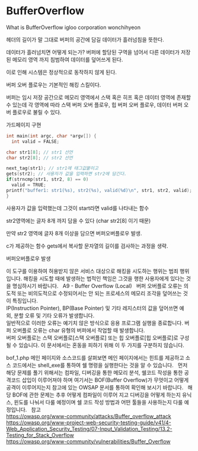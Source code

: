 # BufferOverflow
What is BufferOverflow igloo corporation wonchihyeon

헤더의 길이가 
말 그대로 버퍼의 공간에 담길 데이터가 흘러넘침을 뜻한다.

데이터가 흘러넘치면 어떻게 되는가? 버퍼에 할당된 구역을 넘어서 다른 데이터가 저장된 메모리 영역
까지 침범하여 데이터를 덮어쓰게 된다.

이로 인해 시스템은 정상적으로 동작하지 않게 된다.

버퍼 오버 플로우는 기본적인 해킹 스킬이다.

버퍼는 임시 저장 공간으로 메모리 영역에서 스택 혹은 히프 혹은 데이터 영역에 존재할 수 있는데 각 영역에 따라 스택 버퍼 오버 플로우, 힙 버퍼 오버 플로우, 데이터 버퍼 오버 플로우로 불릴 수 있다.

가드페이지 구현

```c
int main(int argc, char *argv[]) {
  int valid = FALSE;

char str1[8]; // str1 선언
char str2[8]; // str2 선언

next_tag(str1); // str1에 태그값붙이고
gets(str2); // 사용자가 값을 입력하면 str2에 담긴다.
if(strncmp(str1, str2, 8) == 0)
  valid = TRUE;
printf("buffer1: str1(%s), str2(%s), valid(%d)\n", str1, str2, valid);
}
```
사용자가 값을 입력했는데 그것이 start라면 valid를 나타내는 함수

str2영역에는 글자 8개 까지 담을 수 있다 (char str2[8] 이기 때문)

만약 str2 영역에 글자 8개 이상을 담으면 버퍼오버플로우 발생.

c가 제공하는 함수 gets에서 복사할 문자열의 길이를 검사하는 과정을 생략.

버퍼오버플로우 발생

이 도구를 이용하여 허용받지 않은 서비스 대상으로 해킹을 시도하는 행위는 범죄 행위입니다. 해킹을 시도할 때에 발생하는 법적인 책임은 그것을 행한 사용자에게 있다는 것을 명심하시기 바랍니다.
 
A9 - Buffer Overflow (Local)
 
버퍼 오버플로 오류는 의도적 또는 비의도적으로 수정되어서는 안 되는 프로세스의 메모리 조각을 덮어쓰는 것이 특징입니다.     
IP(Instruction Pointer), BP(Base Pointer) 및 기타 레지스터의 값을 덮어쓰면 예외, 분할 오류 및 기타 오류가 발생합니다.      
일반적으로 이러한 오류는 예기치 않은 방식으로 응용 프로그램 실행을 종료합니다. 버퍼 오버플로 오류는 char 유형의 버퍼에서 작업할 때 발생합니다.      
버퍼 오버플로는 스택 오버플로[스택 오버플로] 또는 힙 오버플로[힙 오버플로]로 구성될 수 있습니다. 이 문서에서는 혼동을 피하기 위해 이 두 가지를 구분하지 않습니다.    

bof_1.php 메인 페이지와 소스코드를 살펴보면 메인 페이지에서는 힌트를 제공하고 소스 코드에서는 shell_exe를 통하여 쉘 명령을 실행한다는 것을 알 수 있습니다.
 
먼저 해당 문제를 풀기 위해서는 컴파일, 디버깅을 통한 메모리 분석, 쉘코드 작성을 통한 공격코드 삽입이 이루어져야 하며 여기서는 BOF(Buffer Overflow)가 무엇이고 어떻게 공격이 이루어지는지 참고에 있는 OWSAP 문서를 통하여 확인해 보시기 바랍니다.
 
해당 BOF에 관한 문제는 추후 어떻게 컴파일이 이루어 지고 디버깅을 어떻게 하는지 유닉스, 윈도를 나눠서 다룰 예정이며 쉘 코드 작성 방법과 어떤 툴들을 사용하는지 다룰 예정입니다.
       
참고     
https://owasp.org/www-community/attacks/Buffer_overflow_attack     
https://owasp.org/www-project-web-security-testing-guide/v41/4-Web_Application_Security_Testing/07-Input_Validation_Testing/13.2-Testing_for_Stack_Overflow     
https://owasp.org/www-community/vulnerabilities/Buffer_Overflow     
                    


